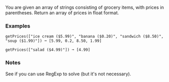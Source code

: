 You are given an array of strings consisting of grocery items, with prices in parentheses. Return an array of prices in float format.


### Examples ###
    getPrices(["ice cream ($5.99)", "banana ($0.20)", "sandwich ($8.50)", "soup ($1.99)"]) ➞ [5.99, 0.2, 8.50, 1.99]

    getPrices(["salad ($4.99)"]) ➞ [4.99]


### Notes ###
See if you can use RegExp to solve (but it's not necessary).